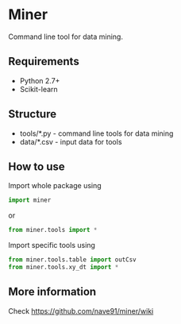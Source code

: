Miner
=====

Command line tool for data mining.


Requirements
------------

* Python 2.7+
* Scikit-learn 

Structure
---------

* tools/*.py - command line tools for data mining
* data/*.csv - input data for tools

How to use
----------

Import whole package using

```python
import miner
```

or 

```python
from miner.tools import *
```

Import specific tools using

```python 
from miner.tools.table import outCsv 
from miner.tools.xy_dt import *
```

More information
----------------

Check https://github.com/nave91/miner/wiki
